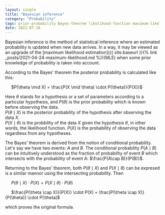 ```yaml
---
layout: single
title: "Bayesian inference"
category: "Probability"
tags: prior-probability Bayes-theorem likelihood-function maximum-likelihood-estimation MLE posteriror-probability conditional-probability
date: 2022-07-16
---
```


Bayesian inference is the method of statistical inference where an estimated probability is updated when new data arrives. In a way, it may be viewed as an upgrade of the [maximum likelihood estimation]({{ site.baseurl }}{% link _posts/2021-04-24-maximum-likelihood.md %})(MLE) when some prior knowledge of probability is taken into account. 

According to the Bayes' theorem the posterior probability is calculated like this:

&nbsp;&nbsp;&nbsp;&nbsp;
$P(\theta \mid X) = \frac{P(X \mid \theta) \cdot P(\theta)}{P(X)}$

Here $\theta$ stands for a hypothesis or a set of parameters according to a particular hypothesis, and $P(\theta)$ is the prior probability which is known before observing the data.<br>
$P(\theta \mid X)$ is the posterior probability of the hypothesis after observing the data $X$.<br>
$P(X \mid \theta)$ is the probbility of the data $X$ given the hypothesis $\theta$, in other words, the likelihood function.
$P(X)$ is the probability of observing the data regardless from any hypotheses.

The Bayes' theorem is derived from the notion of conditional probability. Let's say we have two events: $A$ and $B$. The conditional probability $P(A\mid B)$ can be intuitively understood as the fraction of probability of event $B$ which intersects with the probability of event $A$: $\frac{P(A\cap B)}{P(B)}$. 

Returning to the Bayes' theorem, both $P(\theta \mid X)$ and $P(X \mid \theta)$ can be expresed is a similar mannor using the intersecting probability. Then

&nbsp;&nbsp;&nbsp;&nbsp;
$P(\theta \mid X) \cdot P(X) = P(X \mid \theta) \cdot P(\theta)$

&nbsp;&nbsp;&nbsp;&nbsp;
$\frac{P(\theta \cap X)}{P(X)} \cdot P(X) = \frac{P(\theta \cap X)}{P(\theta)} \cdot P(\theta)$

which proves the original formula.

